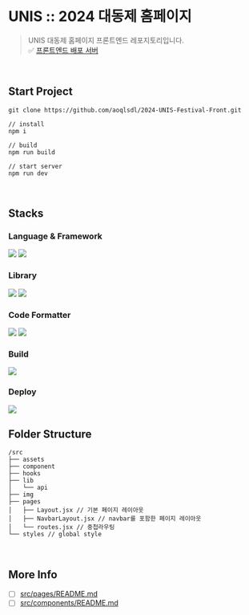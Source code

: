 # UNIS :: 2024 대동제 홈페이지

> UNIS 대동제 홈페이지 프론트엔드 레포지토리입니다. <br />
> ✅ [프론트엔드 배포 서버](https://2024-unis-festival-front.vercel.app/, 'UNIS :: 2024 대동제 홈페이지')<br />

<br>

## Start Project

```
git clone https://github.com/aoqlsdl/2024-UNIS-Festival-Front.git

// install
npm i

// build
npm run build

// start server
npm run dev
```

<br>

## Stacks

### Language & Framework

<img src="https://img.shields.io/badge/javascript-F7DF1E?style=for-the-badge&logo=javascript&logoColor=black"> <img src="https://img.shields.io/badge/React-61DAFB?style=for-the-badge&logo=React&logoColor=black">

### Library

<img src="https://img.shields.io/badge/ReactRouter-CA4245?style=for-the-badge&logo=ReactRouter&logoColor=white"> <img src="https://img.shields.io/badge/StyledComponents-DB7093?style=for-the-badge&logo=StyledComponents&logoColor=white">

### Code Formatter

<img src="https://img.shields.io/badge/Prettier-F7B93E?style=for-the-badge&logo=Prettier&logoColor=black"> <img src="https://img.shields.io/badge/Eslint-4B32C3?style=for-the-badge&logo=Eslint&logoColor=white">

### Build

<img src="https://img.shields.io/badge/Vite-646CFF?style=for-the-badge&logo=Vite&logoColor=white">

### Deploy

<img src="https://img.shields.io/badge/Vercel-000000?style=for-the-badge&logo=Vercel&logoColor=white">

<br>

## Folder Structure

```
/src
├── assets
├── component
├── hooks
├── lib
│   └── api
├── img
├── pages
│   ├── Layout.jsx // 기본 페이지 레이아웃
│   ├── NavbarLayout.jsx // navbar를 포함한 페이지 레이아웃
│   └── routes.jsx // 중첩라우팅
└── styles // global style
```

<br>

## More Info

- [ ] [src/pages/README.md]()
- [ ] [src/components/README.md]()
